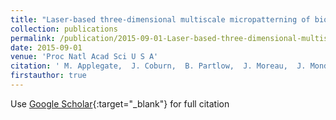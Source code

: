 ```yaml
---
title: "Laser-based three-dimensional multiscale micropatterning of biocompatible hydrogels for customized tissue engineering scaffolds"
collection: publications
permalink: /publication/2015-09-01-Laser-based-three-dimensional-multiscale-micropatterning-of-biocompatible-hydrogels-for-customized-tissue-engineering-scaffolds
date: 2015-09-01
venue: 'Proc Natl Acad Sci U S A'
citation: ' M. Applegate,  J. Coburn,  B. Partlow,  J. Moreau,  J. Mondia,  B. Marelli,  D. Kaplan,  F. Omenetto, &quot;Laser-based three-dimensional multiscale micropatterning of biocompatible hydrogels for customized tissue engineering scaffolds.&quot; Proc Natl Acad Sci U S A, 2015.'
firstauthor: true
---
```

Use [Google Scholar](https://scholar.google.com/scholar?q=Laser+based+three+dimensional+multiscale+micropatterning+of+biocompatible+hydrogels+for+customized+tissue+engineering+scaffolds){:target="_blank"} for full citation
